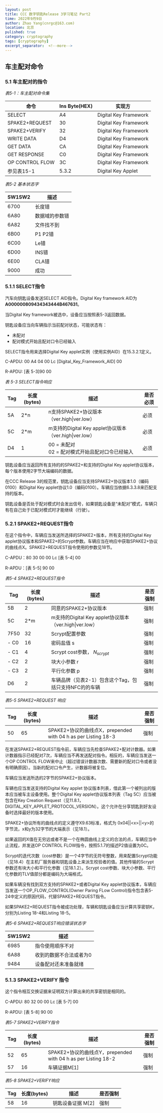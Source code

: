 ```yaml
---
layout: post
title: CCC 数字钥匙Release 3学习笔记 Part2
time: 2022年9月9日
author: Zhao Yang(cnrgc@163.com)
location: 北京
pulished: true
category: cryptography
tags: [cryptography]
excerpt_separator:  <!--more-->
---
```

## 车主配对命令



### 5.1 车主配对的指令

*表5-1：车主配对命令集*

|命令|Ins Byte(HEX)|实现方|
|-|-|-|
|SELECT|A4|Digital Key Framework|
|SPAKE2+REQUEST|30|Digital Key Framework|
|SPAKE2+VERIFY|32|Digital Key Framework|
|WRITE DATA|D4|Digital Key Framework|
|GET DATA|CA|Digital Key Framework|
|GET RESPONSE|C0|Digital Key Framework|
|OP CONTROL FLOW|3C|Digital Key Framework|
|参见表15-1|5.3.2|Digital Key Applet|

*表5-2 基本状态字*

|SW1SW2|描述|
|-|-|
|6700|长度错|
|6A80|数据域的参数错|
|6A82|文件找不到|
|6B00|P1 P2错|
|6C00|Le错|
|6D00|INS错|
|6E00|CLA错|
|9000|成功|

### 5.1.1 SELECT指令

汽车向钥匙设备发送SELECT AID指令。Digital Key framework AID为 **A000000809434343444B467631**。

当Digital Key framework被选中，设备应当按照表5-3返回数据。

钥匙设备应当向车辆指示当前配对状态，可能状态有：

- 未配对
- 配对模式开始且配对口令已经输入

SELECT指令用来选择Digital Key applet实例（使用实例AID）在15.3.2.1定义。

C-APDU: 00 A4 04 00 Lc [Digital_Key_Framework_AID] 00

R-APDU: [表 5-3]90 00 

*表 5-3 SELECT指令响应*

|Tag|长度(bytes)|描述|是否必须|
|-|-|-|-|
|5A|2*n|n支持SPAKE2+协议版本（ver.high\|ver.low）| 必须 |
|5C|2*m|m支持的Digital Key applet协议版本（ver.high\|ver.low）|必须|
|D4|1|00 = 未配对<br/>02 = 配对模式开始且配对口令已经输入|必须|

钥匙设备应当返回所有支持的的SPAKE2+和支持的Digital Key applet协议版本，每个版本使用2字节大端编码的数据。

在CCC Release 3的规范里，钥匙设备应当支持SPAKE2+协议版本1.0（编码0100）和Digital Key applet协议1.0（编码0100）。车辆应当依据6.3.3.8来匹配支持的版本。

钥匙设备是否处于配对模式时会发出信号，如果钥匙设备是“未配对”模式，车辆只有在自己处于已配对模式时才能继续（行驶）。

### 5.2.1 SPAKE2+REQUEST指令

在这个指令中，车辆应当发送所选择的SPAKE2+版本，所有支持的Digital Key applet协议版本和SPAKE2+的Scrypt参数。车辆应当在响应中获取SPAKE2+协议的曲线点X。SPAKE2+REQUEST指令使用的参数见18节。

C-APDU：80 30 00 00 Lc [表 5-4] 00 

R-APDU：[表 5-5] 90 00

*表5-4 SPAKE2+REQUEST指令*

|Tag|长度(bytes)|描述|是否强制|
|-|-|-|-|
|5B|2|同意的SPAKE2+协议版本|强制|
|5C|2*m|m支持的Digital Key applet协议版本（ver.high\|ver.low）|强制|
|7F50|32|Scrypt配置参数|强制|
| - C0|16|密码盐值 s|强制|
| - C1|4|Scrypt cost参数， $N_{scrypt}$|强制|
| - C2|2|块大小参数 r|强制|
| - C3|2|平行化参数 p|强制|
|D6|2|车辆品牌（见表2-1）包含这个Tag，包括只支持NFC的的车辆|强制|

*表5-5 SPAKE2+REQUEST 响应*

|Tag|长度(bytes)|描述|是否强制|
|-|-|-|-|
|50|65|SPAKE2+协议的曲线点X，prepended with 04 h as per Listing 18-3|强制|

在发送SPAKE2+REQUEST指令前，车辆应当先检查SPAKE2+配对计数器。如果计数器指示已经配对7次，车辆应当不再发送配对指令。相反的，车辆应当发送一个OP CONTROL FLOW来中止（超过错误计数器次数、需要新的配对口令或者没有明确原因）。当新的配对口令产生，计数器将被复位。

车辆应当发送所选的2字节的SPAKE2+协议版本。

车辆也应当发送支持的Digital Key applet 协议版本列表，借此第一个被列出的版本应当被车主设备使用。整个Digital Key applet协议版本列表（Tag 5C）应当被包含在Key Creation Request（见11.8.1，DIGITAL_KEY_APPLET_PROTOCOL_VERSION）。这个允许在分享钥匙到好友设备时选择最好的版本使用。

SPAKE2+协议所有的曲线点的定义遵守X9.63标准，格式为 0x04\|\|\<x\>\|\|\<y\>的字节流，x和y为32字节的大端表示（见18.1）。

如果返回的X值在无穷远或者不是一个在椭圆曲线上定义的合法的点，车辆应当中止流程，并发送OP CONTROL FLOW指令，按照5.1.7的描述P2值设置为0C。

Scrypt的迭代次数（cost参数）是一个4字节的无符号整数，用来配置Scrypt功能（见18.4）在主机厂服务器和钥匙设备上来派生校验者的值。其他传输的Scrypt参数还有块大小和平行化参数（见18.1.2）。Scrypt cost参数、块大小参数、平行化参数的TLV值部分都是编码为大端格式。

如果车辆没有找到双方支持的SPAKE2+或者Digital Key applet协议版本，车辆应当发送一个OP_FLOW_CONTROL(Owner Paring
 FLow Control)指令包含表5-24中定义的原因代码，代替SPAKE2+REQUEST指令。

如果SPAKE2+REQUEST指令被成功处理，车辆和钥匙设备应当计算共享密钥K，分别为Listing 18-4和Listing 18-5。

*表5-6 SPAKE2+REQUEST响应错误状态字*

|SW1SW2|描述|
|-|-|
|6985|指令使用顺序不对|
|6A88|收到的数据不合法或者为0|
|9484|设备配对还未准备就绪|

### 5.1.3 SPAKE2+VERIFY 指令

这个指令相互交换证据来证明双方计算出来的共享密钥是相同的。

C-APDU: 80 32 00 00 Lc [表 5-7] 00

R-APDU: [表 5-8] 90 00 

*表5-7 SPAKE2+VERIFY指令*

|Tag|长度(bytes)|描述|是否强制|
|-|-|-|-|
|52|65|SPAKE2+协议的曲线点Y，prepended with 04 h as per Listing 18-2|强制|
|57|16|车辆证据M[1]|强制|

*表5-8 SPAKE2+VERIFY响应*

|Tag|长度(bytes)|描述|是否强制|
|-|-|-|-|
|58|16|钥匙设备证据 M[2]|强制|

